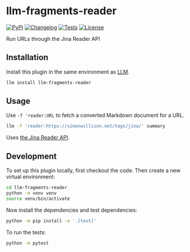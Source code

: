 # llm-fragments-reader

[![PyPI](https://img.shields.io/pypi/v/llm-fragments-reader.svg)](https://pypi.org/project/llm-fragments-reader/)
[![Changelog](https://img.shields.io/github/v/release/simonw/llm-fragments-reader?include_prereleases&label=changelog)](https://github.com/simonw/llm-fragments-reader/releases)
[![Tests](https://github.com/simonw/llm-fragments-reader/actions/workflows/test.yml/badge.svg)](https://github.com/simonw/llm-fragments-reader/actions/workflows/test.yml)
[![License](https://img.shields.io/badge/license-Apache%202.0-blue.svg)](https://github.com/simonw/llm-fragments-reader/blob/main/LICENSE)

Run URLs through the Jina Reader API

## Installation

Install this plugin in the same environment as [LLM](https://llm.datasette.io/).
```bash
llm install llm-fragments-reader
```
## Usage

Use `-f 'reader:URL` to fetch a converted Markdown document for a URL.

```bash
llm -f 'reader:https://simonwillison.net/tags/jina/' summary
```

Uses [the Jina Reader API](https://jina.ai/reader/).

## Development

To set up this plugin locally, first checkout the code. Then create a new virtual environment:
```bash
cd llm-fragments-reader
python -m venv venv
source venv/bin/activate
```
Now install the dependencies and test dependencies:
```bash
python -m pip install -e '.[test]'
```
To run the tests:
```bash
python -m pytest
```
